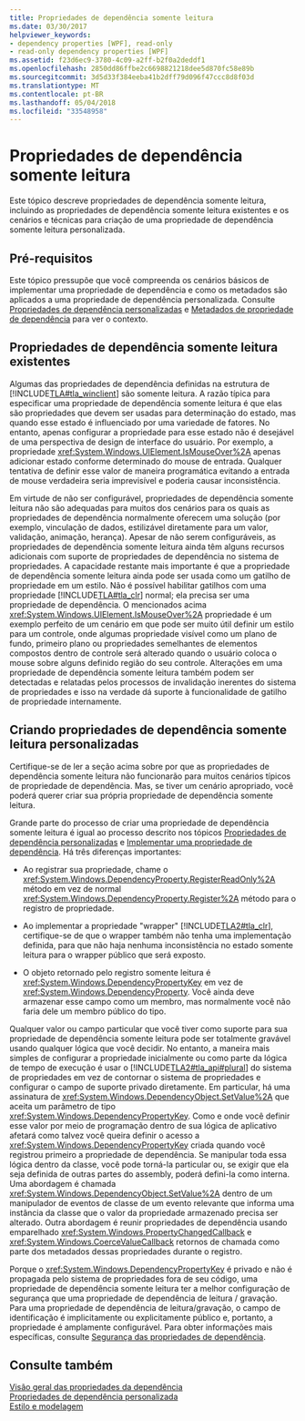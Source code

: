 ```yaml
---
title: Propriedades de dependência somente leitura
ms.date: 03/30/2017
helpviewer_keywords:
- dependency properties [WPF], read-only
- read-only dependency properties [WPF]
ms.assetid: f23d6ec9-3780-4c09-a2ff-b2f0a2deddf1
ms.openlocfilehash: 2850dd86ffbe2c6698821218dee5d870fc58e89b
ms.sourcegitcommit: 3d5d33f384eeba41b2dff79d096f47ccc8d8f03d
ms.translationtype: MT
ms.contentlocale: pt-BR
ms.lasthandoff: 05/04/2018
ms.locfileid: "33548958"
---
```

# <a name="read-only-dependency-properties"></a>Propriedades de dependência somente leitura
Este tópico descreve propriedades de dependência somente leitura, incluindo as propriedades de dependência somente leitura existentes e os cenários e técnicas para criação de uma propriedade de dependência somente leitura personalizada.  
  

  
<a name="prerequisites"></a>   
## <a name="prerequisites"></a>Pré-requisitos  
 Este tópico pressupõe que você compreenda os cenários básicos de implementar uma propriedade de dependência e como os metadados são aplicados a uma propriedade de dependência personalizada. Consulte [Propriedades de dependência personalizadas](../../../../docs/framework/wpf/advanced/custom-dependency-properties.md) e [Metadados de propriedade de dependência](../../../../docs/framework/wpf/advanced/dependency-property-metadata.md) para ver o contexto.  
  
<a name="existing"></a>   
## <a name="existing-read-only-dependency-properties"></a>Propriedades de dependência somente leitura existentes  
 Algumas das propriedades de dependência definidas na estrutura de [!INCLUDE[TLA#tla_winclient](../../../../includes/tlasharptla-winclient-md.md)] são somente leitura. A razão típica para especificar uma propriedade de dependência somente leitura é que elas são propriedades que devem ser usadas para determinação do estado, mas quando esse estado é influenciado por uma variedade de fatores. No entanto, apenas configurar a propriedade para esse estado não é desejável de uma perspectiva de design de interface do usuário. Por exemplo, a propriedade <xref:System.Windows.UIElement.IsMouseOver%2A> apenas adicionar estado conforme determinado do mouse de entrada. Qualquer tentativa de definir esse valor de maneira programática evitando a entrada de mouse verdadeira seria imprevisível e poderia causar inconsistência.  
  
 Em virtude de não ser configurável, propriedades de dependência somente leitura não são adequadas para muitos dos cenários para os quais as propriedades de dependência normalmente oferecem uma solução (por exemplo, vinculação de dados, estilizável diretamente para um valor, validação, animação, herança). Apesar de não serem configuráveis, as propriedades de dependência somente leitura ainda têm alguns recursos adicionais com suporte de propriedades de dependência no sistema de propriedades. A capacidade restante mais importante é que a propriedade de dependência somente leitura ainda pode ser usada como um gatilho de propriedade em um estilo. Não é possível habilitar gatilhos com uma propriedade [!INCLUDE[TLA#tla_clr](../../../../includes/tlasharptla-clr-md.md)] normal; ela precisa ser uma propriedade de dependência. O mencionados acima <xref:System.Windows.UIElement.IsMouseOver%2A> propriedade é um exemplo perfeito de um cenário em que pode ser muito útil definir um estilo para um controle, onde algumas propriedade visível como um plano de fundo, primeiro plano ou propriedades semelhantes de elementos compostos dentro de controle será alterado quando o usuário coloca o mouse sobre alguns definido região do seu controle. Alterações em uma propriedade de dependência somente leitura também podem ser detectadas e relatadas pelos processos de invalidação inerentes do sistema de propriedades e isso na verdade dá suporte à funcionalidade de gatilho de propriedade internamente.  
  
<a name="new"></a>   
## <a name="creating-custom-read-only-dependency-properties"></a>Criando propriedades de dependência somente leitura personalizadas  
 Certifique-se de ler a seção acima sobre por que as propriedades de dependência somente leitura não funcionarão para muitos cenários típicos de propriedade de dependência. Mas, se tiver um cenário apropriado, você poderá querer criar sua própria propriedade de dependência somente leitura.  
  
 Grande parte do processo de criar uma propriedade de dependência somente leitura é igual ao processo descrito nos tópicos [Propriedades de dependência personalizadas](../../../../docs/framework/wpf/advanced/custom-dependency-properties.md) e [Implementar uma propriedade de dependência](../../../../docs/framework/wpf/advanced/how-to-implement-a-dependency-property.md). Há três diferenças importantes:  
  
-   Ao registrar sua propriedade, chame o <xref:System.Windows.DependencyProperty.RegisterReadOnly%2A> método em vez de normal <xref:System.Windows.DependencyProperty.Register%2A> método para o registro de propriedade.  
  
-   Ao implementar a propriedade "wrapper" [!INCLUDE[TLA2#tla_clr](../../../../includes/tla2sharptla-clr-md.md)], certifique-se de que o wrapper também não tenha uma implementação definida, para que não haja nenhuma inconsistência no estado somente leitura para o wrapper público que será exposto.  
  
-   O objeto retornado pelo registro somente leitura é <xref:System.Windows.DependencyPropertyKey> em vez de <xref:System.Windows.DependencyProperty>. Você ainda deve armazenar esse campo como um membro, mas normalmente você não faria dele um membro público do tipo.  
  
 Qualquer valor ou campo particular que você tiver como suporte para sua propriedade de dependência somente leitura pode ser totalmente gravável usando qualquer lógica que você decidir. No entanto, a maneira mais simples de configurar a propriedade inicialmente ou como parte da lógica de tempo de execução é usar o [!INCLUDE[TLA2#tla_api#plural](../../../../includes/tla2sharptla-apisharpplural-md.md)] do sistema de propriedades em vez de contornar o sistema de propriedades e configurar o campo de suporte privado diretamente. Em particular, há uma assinatura de <xref:System.Windows.DependencyObject.SetValue%2A> que aceita um parâmetro de tipo <xref:System.Windows.DependencyPropertyKey>. Como e onde você definir esse valor por meio de programação dentro de sua lógica de aplicativo afetará como talvez você queira definir o acesso a <xref:System.Windows.DependencyPropertyKey> criada quando você registrou primeiro a propriedade de dependência. Se manipular toda essa lógica dentro da classe, você pode torná-la particular ou, se exigir que ela seja definida de outras partes do assembly, poderá defini-la como interna. Uma abordagem é chamada <xref:System.Windows.DependencyObject.SetValue%2A> dentro de um manipulador de eventos de classe de um evento relevante que informa uma instância da classe que o valor da propriedade armazenado precisa ser alterado. Outra abordagem é reunir propriedades de dependência usando emparelhado <xref:System.Windows.PropertyChangedCallback> e <xref:System.Windows.CoerceValueCallback> retornos de chamada como parte dos metadados dessas propriedades durante o registro.  
  
 Porque o <xref:System.Windows.DependencyPropertyKey> é privado e não é propagada pelo sistema de propriedades fora de seu código, uma propriedade de dependência somente leitura ter a melhor configuração de segurança que uma propriedade de dependência de leitura / gravação. Para uma propriedade de dependência de leitura/gravação, o campo de identificação é implicitamente ou explicitamente público e, portanto, a propriedade é amplamente configurável. Para obter informações mais específicas, consulte [Segurança das propriedades de dependência](../../../../docs/framework/wpf/advanced/dependency-property-security.md).  
  
## <a name="see-also"></a>Consulte também  
 [Visão geral das propriedades da dependência](../../../../docs/framework/wpf/advanced/dependency-properties-overview.md)  
 [Propriedades de dependência personalizada](../../../../docs/framework/wpf/advanced/custom-dependency-properties.md)  
 [Estilo e modelagem](../../../../docs/framework/wpf/controls/styling-and-templating.md)
